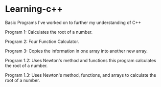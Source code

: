 # Learning-c++
Basic Programs I've worked on to further my understanding of C++

Program 1: Calculates the root of a number.

Program 2: Four Function Calculator.

Program 3: Copies the information in one array into another new array. 

Program 1.2: Uses Newton's method and functions this program calculates the root of a number.

Program 1.3: Uses Newton's method, functions, and arrays to calculate the root of a number. 
